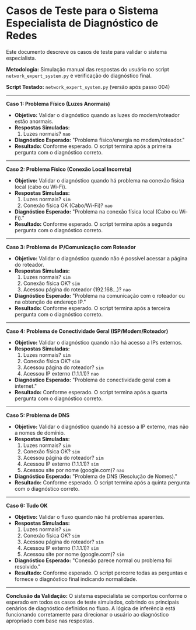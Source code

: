 # Casos de Teste para o Sistema Especialista de Diagnóstico de Redes

Este documento descreve os casos de teste para validar o sistema especialista.

**Metodologia:** Simulação manual das respostas do usuário no script `network_expert_system.py` e verificação do diagnóstico final.

**Script Testado:** `network_expert_system.py` (versão após passo 004)

---

**Caso 1: Problema Físico (Luzes Anormais)**
*   **Objetivo:** Validar o diagnóstico quando as luzes do modem/roteador estão anormais.
*   **Respostas Simuladas:**
    1.  Luzes normais? `nao`
*   **Diagnóstico Esperado:** "Problema físico/energia no modem/roteador."
*   **Resultado:** Conforme esperado. O script termina após a primeira pergunta com o diagnóstico correto.

---

**Caso 2: Problema Físico (Conexão Local Incorreta)**
*   **Objetivo:** Validar o diagnóstico quando há problema na conexão física local (cabo ou Wi-Fi).
*   **Respostas Simuladas:**
    1.  Luzes normais? `sim`
    2.  Conexão física OK (Cabo/Wi-Fi)? `nao`
*   **Diagnóstico Esperado:** "Problema na conexão física local (Cabo ou Wi-Fi)."
*   **Resultado:** Conforme esperado. O script termina após a segunda pergunta com o diagnóstico correto.

---

**Caso 3: Problema de IP/Comunicação com Roteador**
*   **Objetivo:** Validar o diagnóstico quando não é possível acessar a página do roteador.
*   **Respostas Simuladas:**
    1.  Luzes normais? `sim`
    2.  Conexão física OK? `sim`
    3.  Acessou página do roteador (192.168...)? `nao`
*   **Diagnóstico Esperado:** "Problema na comunicação com o roteador ou na obtenção de endereço IP."
*   **Resultado:** Conforme esperado. O script termina após a terceira pergunta com o diagnóstico correto.

---

**Caso 4: Problema de Conectividade Geral (ISP/Modem/Roteador)**
*   **Objetivo:** Validar o diagnóstico quando não há acesso a IPs externos.
*   **Respostas Simuladas:**
    1.  Luzes normais? `sim`
    2.  Conexão física OK? `sim`
    3.  Acessou página do roteador? `sim`
    4.  Acessou IP externo (1.1.1.1)? `nao`
*   **Diagnóstico Esperado:** "Problema de conectividade geral com a internet."
*   **Resultado:** Conforme esperado. O script termina após a quarta pergunta com o diagnóstico correto.

---

**Caso 5: Problema de DNS**
*   **Objetivo:** Validar o diagnóstico quando há acesso a IP externo, mas não a nomes de domínio.
*   **Respostas Simuladas:**
    1.  Luzes normais? `sim`
    2.  Conexão física OK? `sim`
    3.  Acessou página do roteador? `sim`
    4.  Acessou IP externo (1.1.1.1)? `sim`
    5.  Acessou site por nome (google.com)? `nao`
*   **Diagnóstico Esperado:** "Problema de DNS (Resolução de Nomes)."
*   **Resultado:** Conforme esperado. O script termina após a quinta pergunta com o diagnóstico correto.

---

**Caso 6: Tudo OK**
*   **Objetivo:** Validar o fluxo quando não há problemas aparentes.
*   **Respostas Simuladas:**
    1.  Luzes normais? `sim`
    2.  Conexão física OK? `sim`
    3.  Acessou página do roteador? `sim`
    4.  Acessou IP externo (1.1.1.1)? `sim`
    5.  Acessou site por nome (google.com)? `sim`
*   **Diagnóstico Esperado:** "Conexão parece normal ou problema foi resolvido."
*   **Resultado:** Conforme esperado. O script percorre todas as perguntas e fornece o diagnóstico final indicando normalidade.

---

**Conclusão da Validação:** O sistema especialista se comportou conforme o esperado em todos os casos de teste simulados, cobrindo os principais cenários de diagnóstico definidos no fluxo. A lógica de inferência está funcionando corretamente para direcionar o usuário ao diagnóstico apropriado com base nas respostas.
